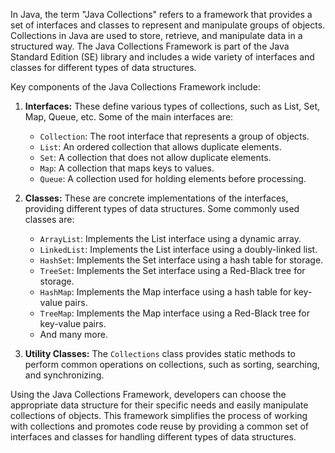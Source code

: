 
In Java, the term "Java Collections" refers to a framework that provides a set of interfaces and classes to represent and manipulate groups of objects. Collections in Java are used to store, retrieve, and manipulate data in a structured way. The Java Collections Framework is part of the Java Standard Edition (SE) library and includes a wide variety of interfaces and classes for different types of data structures.

Key components of the Java Collections Framework include:

1. **Interfaces:** These define various types of collections, such as List, Set, Map, Queue, etc. Some of the main interfaces are:
    
    - `Collection`: The root interface that represents a group of objects.
    - `List`: An ordered collection that allows duplicate elements.
    - `Set`: A collection that does not allow duplicate elements.
    - `Map`: A collection that maps keys to values.
    - `Queue`: A collection used for holding elements before processing.
2. **Classes:** These are concrete implementations of the interfaces, providing different types of data structures. Some commonly used classes are:
    
    - `ArrayList`: Implements the List interface using a dynamic array.
    - `LinkedList`: Implements the List interface using a doubly-linked list.
    - `HashSet`: Implements the Set interface using a hash table for storage.
    - `TreeSet`: Implements the Set interface using a Red-Black tree for storage.
    - `HashMap`: Implements the Map interface using a hash table for key-value pairs.
    - `TreeMap`: Implements the Map interface using a Red-Black tree for key-value pairs.
    - And many more.
3. **Utility Classes:** The `Collections` class provides static methods to perform common operations on collections, such as sorting, searching, and synchronizing.
    

Using the Java Collections Framework, developers can choose the appropriate data structure for their specific needs and easily manipulate collections of objects. This framework simplifies the process of working with collections and promotes code reuse by providing a common set of interfaces and classes for handling different types of data structures.